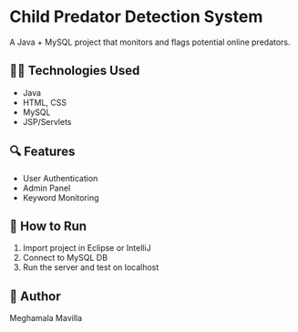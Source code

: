 # Child Predator Detection System
A Java + MySQL project that monitors and flags potential online predators.

## 👩‍💻 Technologies Used
- Java
- HTML, CSS
- MySQL
- JSP/Servlets

## 🔍 Features
- User Authentication
- Admin Panel
- Keyword Monitoring

## 📂 How to Run
1. Import project in Eclipse or IntelliJ
2. Connect to MySQL DB
3. Run the server and test on localhost

## 📧 Author
Meghamala Mavilla
